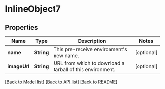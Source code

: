# InlineObject7

## Properties
Name | Type | Description | Notes
------------ | ------------- | ------------- | -------------
**name** | **String** | This pre-receive environment&#39;s new name. | [optional] 
**imageUrl** | **String** | URL from which to download a tarball of this environment. | [optional] 

[[Back to Model list]](../README.md#documentation-for-models) [[Back to API list]](../README.md#documentation-for-api-endpoints) [[Back to README]](../README.md)


